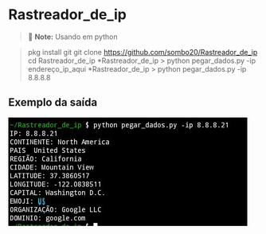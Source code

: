 # Rastreador_de_ip


> :memo: **Note:** Usando em python

> pkg install git
> git clone https://github.com/sombo20/Rastreador_de_ip
> cd Rastreador_de_ip
*Rastreador_de_ip > python pegar_dados.py -ip endereço_ip_aqui
*Rastreador_de_ip > python pegar_dados.py -ip 8.8.8.8

## Exemplo da saída 

![Tux, the Linux mascot](foto.jpg)

